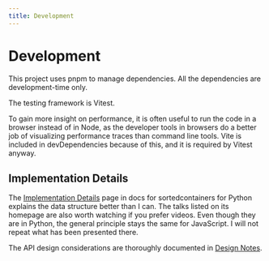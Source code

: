 ```yaml
---
title: Development
---
```


# Development

This project uses pnpm to manage dependencies.
All the dependencies are development-time only.

The testing framework is Vitest.

To gain more insight on performance,
it is often useful to run the code in a browser instead of in Node,
as the developer tools in browsers do a better job of visualizing performance traces than command line tools.
Vite is included in devDependencies because of this,
and it is required by Vitest anyway.

## Implementation Details

The [Implementation Details](https://grantjenks.com/docs/sortedcontainers/implementation.html)
page in docs for sortedcontainers for Python explains the data structure better than I can.
The talks listed on its homepage are also worth watching if you prefer videos.
Even though they are in Python, the general principle stays the same for JavaScript.
I will not repeat what has been presented there.

The API design considerations are thoroughly documented in [Design Notes](notes.md).
